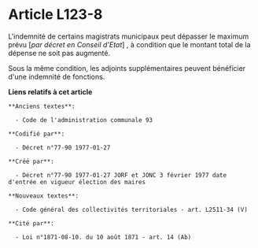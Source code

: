 # Article L123-8

L'indemnité de certains magistrats municipaux peut dépasser le maximum prévu [*par décret en Conseil d'Etat*] , à condition
que le montant total de la dépense ne soit pas augmenté. 

Sous la même condition, les adjoints supplémentaires peuvent bénéficier d'une indemnité de fonctions.

**Liens relatifs à cet article**

	**Anciens textes**:

	  - Code de l'administration communale 93

	**Codifié par**:

	  - Décret n°77-90 1977-01-27

	**Créé par**:

	  - Décret n°77-90 1977-01-27 JORF et JONC 3 février 1977 date d'entrée en vigueur élection des maires

	**Nouveaux textes**:

	  - Code général des collectivités territoriales - art. L2511-34 (V)

	**Cité par**:

	  - Loi n°1871-08-10. du 10 août 1871 - art. 14 (Ab)
